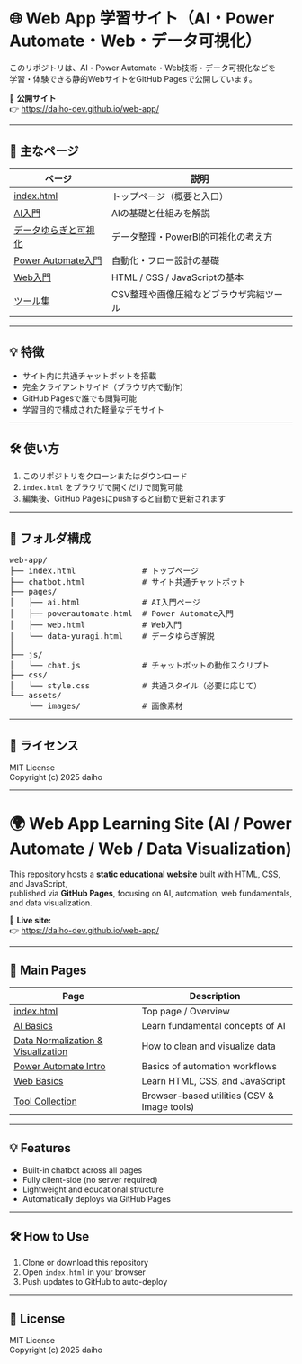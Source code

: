 # 🌐 Web App 学習サイト（AI・Power Automate・Web・データ可視化）

このリポジトリは、AI・Power Automate・Web技術・データ可視化などを  
学習・体験できる静的WebサイトをGitHub Pagesで公開しています。  

📍 **公開サイト**  
👉 https://daiho-dev.github.io/web-app/

---

## 📘 主なページ
| ページ | 説明 |
|--------|------|
| [index.html](https://daiho-dev.github.io/web-app/index.html) | トップページ（概要と入口） |
| [AI入門](https://daiho-dev.github.io/web-app/pages/ai.html) | AIの基礎と仕組みを解説 |
| [データゆらぎと可視化](https://daiho-dev.github.io/web-app/pages/data-yuragi.html) | データ整理・PowerBI的可視化の考え方 |
| [Power Automate入門](https://daiho-dev.github.io/web-app/pages/powerautomate.html) | 自動化・フロー設計の基礎 |
| [Web入門](https://daiho-dev.github.io/web-app/pages/web.html) | HTML / CSS / JavaScriptの基本 |
| [ツール集](https://daiho-dev.github.io/web-app/tool.html) | CSV整理や画像圧縮などブラウザ完結ツール |

---

## 💡 特徴
- サイト内に共通チャットボットを搭載  
- 完全クライアントサイド（ブラウザ内で動作）  
- GitHub Pagesで誰でも閲覧可能  
- 学習目的で構成された軽量なデモサイト  

---

## 🛠️ 使い方
1. このリポジトリをクローンまたはダウンロード  
2. `index.html` をブラウザで開くだけで閲覧可能  
3. 編集後、GitHub Pagesにpushすると自動で更新されます  

---

## 📁 フォルダ構成

<pre>
web-app/
├── index.html              # トップページ
├── chatbot.html            # サイト共通チャットボット
├── pages/
│   ├── ai.html             # AI入門ページ
│   ├── powerautomate.html  # Power Automate入門
│   ├── web.html            # Web入門
│   └── data-yuragi.html    # データゆらぎ解説
│   
├── js/
│   └── chat.js             # チャットボットの動作スクリプト
├── css/
│   └── style.css           # 共通スタイル（必要に応じて）
└── assets/
    └── images/             # 画像素材
</pre>
---

## 🪪 ライセンス
MIT License  
Copyright (c) 2025 daiho

---

# 🌍 Web App Learning Site (AI / Power Automate / Web / Data Visualization)

This repository hosts a **static educational website** built with HTML, CSS, and JavaScript,  
published via **GitHub Pages**, focusing on AI, automation, web fundamentals, and data visualization.

📍 **Live site:**  
👉 https://daiho-dev.github.io/web-app/

---

## 📘 Main Pages
| Page | Description |
|------|--------------|
| [index.html](https://daiho-dev.github.io/web-app/index.html) | Top page / Overview |
| [AI Basics](https://daiho-dev.github.io/web-app/pages/ai.html) | Learn fundamental concepts of AI |
| [Data Normalization & Visualization](https://daiho-dev.github.io/web-app/pages/data-yuragi.html) | How to clean and visualize data |
| [Power Automate Intro](https://daiho-dev.github.io/web-app/pages/powerautomate.html) | Basics of automation workflows |
| [Web Basics](https://daiho-dev.github.io/web-app/pages/web.html) | Learn HTML, CSS, and JavaScript |
| [Tool Collection](https://daiho-dev.github.io/web-app/tool.html) | Browser-based utilities (CSV & Image tools) |

---

## 💡 Features
- Built-in chatbot across all pages  
- Fully client-side (no server required)  
- Lightweight and educational structure  
- Automatically deploys via GitHub Pages  

---

## 🛠️ How to Use
1. Clone or download this repository  
2. Open `index.html` in your browser  
3. Push updates to GitHub to auto-deploy  

---

## 🪪 License
MIT License  
Copyright (c) 2025 daiho

